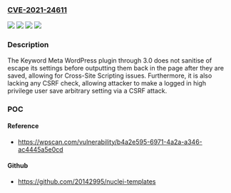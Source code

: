 ### [CVE-2021-24611](https://cve.mitre.org/cgi-bin/cvename.cgi?name=CVE-2021-24611)
![](https://img.shields.io/static/v1?label=Product&message=Keyword%20Meta&color=blue)
![](https://img.shields.io/static/v1?label=Version&message=3.0%3C%3D%203.0%20&color=brighgreen)
![](https://img.shields.io/static/v1?label=Vulnerability&message=CWE-352%20Cross-Site%20Request%20Forgery%20(CSRF)&color=brighgreen)
![](https://img.shields.io/static/v1?label=Vulnerability&message=CWE-79%20Cross-site%20Scripting%20(XSS)&color=brighgreen)

### Description

The Keyword Meta WordPress plugin through 3.0 does not sanitise of escape its settings before outputting them back in the page after they are saved, allowing for Cross-Site Scripting issues. Furthermore, it is also lacking any CSRF check, allowing attacker to make a logged in high privilege user save arbitrary setting via a CSRF attack.

### POC

#### Reference
- https://wpscan.com/vulnerability/b4a2e595-6971-4a2a-a346-ac4445a5e0cd

#### Github
- https://github.com/20142995/nuclei-templates

